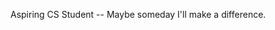Aspiring CS Student -- Maybe someday I'll make a difference.

<!---
EmmettPeck/EmmettPeck is a ✨ special ✨ repository because its `README.md` (this file) appears on your GitHub profile.
You can click the Preview link to take a look at your changes.
--->
